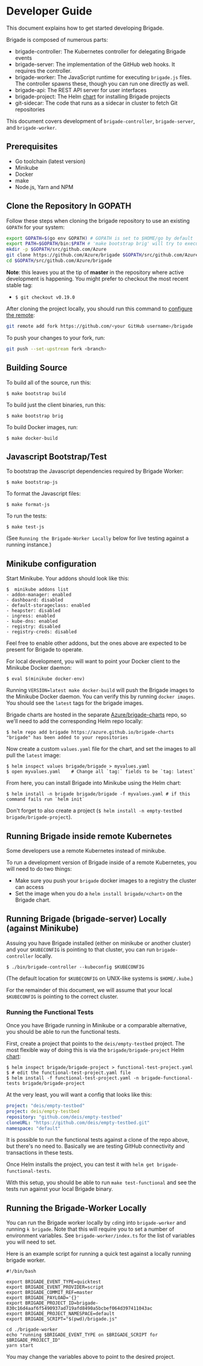 # Developer Guide

This document explains how to get started developing Brigade.

Brigade is composed of numerous parts:

- brigade-controller: The Kubernetes controller for delegating Brigade events
- brigade-server: The implementation of the GitHub web hooks. It requires
  the controller.
- brigade-worker: The JavaScript runtime for executing `brigade.js` files. The
  controller spawns these, though you can run one directly as well.
- brigade-api: The REST API server for user interfaces
- brigade-project: The Helm [chart][brigade-project-chart] for installing Brigade projects
- git-sidecar: The code that runs as a sidecar in cluster to fetch Git repositories

This document covers development of `brigade-controller`, `brigade-server`, and
`brigade-worker`.

## Prerequisites

- Go toolchain (latest version)
- Minikube
- Docker
- make
- Node.js, Yarn and NPM

## Clone the Repository In GOPATH

Follow these steps when cloning the brigade repository to use an existing `GOPATH` for your system:

```bash
export GOPATH=$(go env GOPATH) # GOPATH is set to $HOME/go by default
export PATH=$GOPATH/bin:$PATH # 'make bootstrap brig' will try to execute binnaries in $GOPATH/bin
mkdir -p $GOPATH/src/github.com/Azure
git clone https://github.com/Azure/brigade $GOPATH/src/github.com/Azure/brigade
cd $GOPATH/src/github.com/Azure/brigade
```


**Note**: this leaves you at the tip of **master** in the repository where active development
is happening. You might prefer to checkout the most recent stable tag:

- `$ git checkout v0.19.0`

After cloning the project locally, you should run this command to [configure the remote](https://help.github.com/articles/configuring-a-remote-for-a-fork/): 

```bash
git remote add fork https://github.com/<your GitHub username>/brigade
```

To push your changes to your fork, run:

```bash
git push --set-upstream fork <branch>
```

## Building Source

To build all of the source, run this:

```
$ make bootstrap build
```

To build just the client binaries, run this:

```
$ make bootstrap brig
```

To build Docker images, run:

```
$ make docker-build
```

## Javascript Bootstrap/Test

To bootstrap the Javascript dependencies required by Brigade Worker:

```
$ make bootstrap-js
```

To format the Javascript files:

```
$ make format-js
```

To run the tests:

```
$ make test-js
```

(See `Running the Brigade-Worker Locally` below for live testing against a running instance.)

## Minikube configuration

Start Minikube. Your addons should look like this:

```
$  minikube addons list
- addon-manager: enabled
- dashboard: disabled
- default-storageclass: enabled
- heapster: disabled
- ingress: enabled
- kube-dns: enabled
- registry: disabled
- registry-creds: disabled
```

Feel free to enable other addons, but the ones above are expected to be present
for Brigade to operate.

For local development, you will want to point your Docker client to the Minikube
Docker daemon:

```
$ eval $(minikube docker-env)
```

Running `VERSION=latest make docker-build` will push the Brigade images to the Minikube Docker
daemon. You can verify this by running `docker images`. You should see the `latest` tags for
the brigade images.

Brigade charts are hosted in the separate [Azure/brigade-charts][brigade-charts]
repo, so we'll need to add the corresponding Helm repo locally:

```
$ helm repo add brigade https://azure.github.io/brigade-charts
"brigade" has been added to your repositories
```

Now create a custom `values.yaml` file for the chart, and set the images to all
pull the `latest` image:

```
$ helm inspect values brigade/brigade > myvalues.yaml
$ open myvalues.yaml    # Change all `tag:` fields to be `tag: latest`
```

From here, you can install Brigade into Minikube using the Helm chart:

```
$ helm install -n brigade brigade/brigade -f myvalues.yaml # if this command fails run `helm init`
```

Don't forget to also create a project (`$ helm install -n empty-testbed brigade/brigade-project`).

## Running Brigade inside remote Kubernetes

Some developers use a remote Kubernetes instead of minikube.

To run a development version of Brigade inside of a remote Kubernetes,
you will need to do two things:

- Make sure you push your `brigade` docker images to a registry the cluster can access
- Set the image when you do a `helm install brigade/<chart>` on the Brigade chart.

## Running Brigade (brigade-server) Locally (against Minikube)

Assuing you have Brigade installed (either on minikube or another cluster) and
your `$KUBECONFIG` is pointing to that cluster, you can run `brigade-controller`
locally.

```
$ ./bin/brigade-controller --kubeconfig $KUBECONFIG
```

(The default location for `$KUBECONFIG` on UNIX-like systems is `$HOME/.kube`.)

For the remainder of this document, we will assume that your local `$KUBECONFIG`
is pointing to the correct cluster.

### Running the Functional Tests

Once you have Brigade running in Minikube or a comparable alternative, you should be
able to run the functional tests.

First, create a project that points to the `deis/empty-testbed` project. The most
flexible way of doing this is via the `brigade/brigade-project` Helm [chart][brigade-project-chart]:

```console
$ helm inspect brigade/brigade-project > functional-test-project.yaml
$ # edit the functional-test-project.yaml file
$ helm install -f functional-test-project.yaml -n brigade-functional-tests brigade/brigade-project
```

At the very least, you will want a config that looks like this:

```yaml
project: "deis/empty-testbed"
project: deis/empty-testbed
repository: "github.com/deis/empty-testbed"
cloneURL: "https://github.com/deis/empty-testbed.git"
namespace: "default"
```
It is possible to run the functional tests against a clone of the repo above,
but there's no need to. Basically we are testing GitHub connectivity and transactions
in these tests.

Once Helm installs the project, you can test it with `helm get brigade-functional-tests`.

With this setup, you should be able to run `make test-functional` and see the
tests run against your local Brigade binary.

## Running the Brigade-Worker Locally

You can run the Brigade worker locally by `cd`ing into `brigade-worker` and running
`k brigade`. Note that this will require you to set a number of environment
variables. See `brigade-worker/index.ts` for the list of variables you will need
to set.

Here is an example script for running a quick test against a locally running brigade worker.

```
#!/bin/bash

export BRIGADE_EVENT_TYPE=quicktest
export BRIGADE_EVENT_PROVIDER=script
export BRIGADE_COMMIT_REF=master
export BRIGADE_PAYLOAD='{}'
export BRIGADE_PROJECT_ID=brigade-830c16d4aaf6f5490937ad719afd8490a5bcbef064d397411043ac
export BRIGADE_PROJECT_NAMESPACE=default
export BRIGADE_SCRIPT="$(pwd)/brigade.js"

cd ./brigade-worker
echo "running $BRIGADE_EVENT_TYPE on $BRIGADE_SCRIPT for $BRIGADE_PROJECT_ID"
yarn start
```

You may change the variables above to point to the desired project.

[brigade-charts]: https://github.com/Azure/brigade-charts
[brigade-project-chart]: https://github.com/Azure/brigade-charts/tree/master/charts/brigade-project